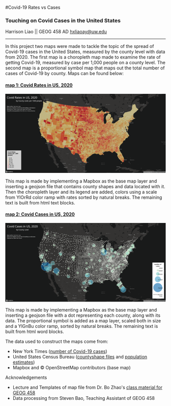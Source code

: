 
#Covid-19 Rates vs Cases
### Touching on Covid Cases in the United States

Harrison Liao || GEOG 458 AD
hxliaoay@uw.edu 

---
In this project two maps were made to tackle the topic of the spread of Covid-19 cases in the United States, measured by the county level with data from 2020.  The first map is a choropleth map made to examine the rate of getting Covid-19, measured by case per 1,000 people on a county level.  The second map is a proportional symbol map that maps out the total number of cases of Covid-19 by county.  Maps can be found below:


#### [map 1: Covid Rates in US, 2020](map1covid.html)
![map 1](img/map1.png)

This map is made by implementing a Mapbox as the base map layer and inserting a geojson file that contains county shapes and data located with it.  Then the choropleth layer and its legend are added, colors using a scale from YlOrRd color ramp with rates sorted by natural breaks. The remaining text is built from html text blocks.

#### [map 2: Covid Cases in US, 2020](map1covid.html)
![map 2](img/map2.png)

This map is made by implementing a Mapbox as the base map layer and inserting a geojson file with a dot representing each county, along with its data.  The proportional symbol is added as a map layer, scaled both in size and a YlGnBu color ramp, sorted by natural breaks.  The remaining text is built from html word blocks.

The data used to construct the maps come from:

- New York Times ([number of Covid-19 cases](https://github.com/nytimes/covid-19-data/blob/43d32dde2f87bd4dafbb7d23f5d9e878124018b8/live/us-counties.csv))
- United States Census Bureau ([countyshape files](https://www.census.gov/geographies/mapping-files/time-series/geo/carto-boundary-file.html) and [population estimates](https://data.census.gov/cedsci/table?g=0100000US%24050000&d=ACS%205-Year%20Estimates%20Data%20Profiles&tid=ACSDP5Y2018.DP05&hidePreview=true))
- Mapbox and © OpenStreetMap contributors (base map)

Acknowledgements

- Lecture and Templates of map file from Dr. Bo Zhao's [class material for GEOG 458](https://github.com/jakobzhao/geog458/tree/master/labs/lab03)
- Data processing from Steven Bao, Teaching Assistant of GEOG 458


